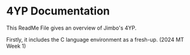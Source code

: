 # 4YP Documentation

This ReadMe File gives an overview of Jimbo's 4YP. 

Firstly, it includes the C language environment as a fresh-up. (2024 MT Week 1)

